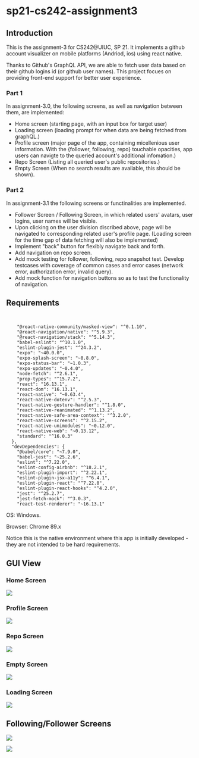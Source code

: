 # sp21-cs242-assignment3

## Introduction

This is the assignment-3 for CS242@UIUC, SP 21. It implements a github account visualizer on mobile platforms (Andriod, ios) using react native.

Thanks to Github's GraphQL API, we are able to fetch user data based on their github logins id (or github user names). This project focues on providing front-end support for better user experience.

### Part 1

In assignment-3.0, the following screens, as well as navigation between them, are implemented:

- Home screen (starting page, with an input box for target user)
- Loading screen (loading prompt for when data are being fetched from graphQL.)
- Profile screen (major page of the app, containing micellenious user information. With the {follower, following, repo} touchable opacities, app users can navigte to the queried account's additional infomation.)
- Repo Screen (Listing all queried user's  public repositories.)
- Empty Screen (When no search results are available, this should be shown).

### Part 2

In assignment-3.1 the following screens or functinalities are implemented.

- Follower Screen / Following Screen, in which related users' avatars, user logins, user names will be visible.
- Upon clicking on the user division discribed above, page will be navigated to corresponding related user's profile page. (Loading screen for the time gap of data fetching will also be implemented)
- Implement "back" button for flexibly navigate back and forth.
- Add navigation on repo screen.
- Add mock testing for follower, following, repo snapshot test. Develop testcases with coverage of common cases and error cases (network error, authorization error, invalid query).
- Add mock function for  navigation buttons so as to test the functionality of navigation.


## Requirements

```


    "@react-native-community/masked-view": "^0.1.10",
    "@react-navigation/native": "^5.9.3",
    "@react-navigation/stack": "^5.14.3",
    "babel-eslint": "^10.1.0",
    "eslint-plugin-jest": "^24.3.2",
    "expo": "~40.0.0",
    "expo-splash-screen": "~0.8.0",
    "expo-status-bar": "~1.0.3",
    "expo-updates": "~0.4.0",
    "node-fetch": "^2.6.1",
    "prop-types": "^15.7.2",
    "react": "16.13.1",
    "react-dom": "16.13.1",
    "react-native": "~0.63.4",
    "react-native-dotenv": "^2.5.3",
    "react-native-gesture-handler": "^1.8.0",
    "react-native-reanimated": "^1.13.2",
    "react-native-safe-area-context": "^3.2.0",
    "react-native-screens": "^2.15.2",
    "react-native-unimodules": "~0.12.0",
    "react-native-web": "~0.13.12",
    "standard": "^16.0.3"
  },
  "devDependencies": {
    "@babel/core": "~7.9.0",
    "babel-jest": "~25.2.6",
    "eslint": "^7.22.0",
    "eslint-config-airbnb": "^18.2.1",
    "eslint-plugin-import": "^2.22.1",
    "eslint-plugin-jsx-a11y": "^6.4.1",
    "eslint-plugin-react": "^7.22.0",
    "eslint-plugin-react-hooks": "^4.2.0",
    "jest": "^25.2.7",
    "jest-fetch-mock": "^3.0.3",
    "react-test-renderer": "~16.13.1"
```

OS: Windows.

Browser: Chrome 89.x

Notice this is the native environment where this app is initially developed - they are not intended to be hard requirements.

## GUI View

### Home Screen

![](image/README/1616460411298.png)

### Profile Screen

![](image/README/1616460493910.png)

### Repo Screen

![](image/README/1616460525772.png)

### Empty Screen

![](image/README/1616460566309.png)

### Loading Screen

![](image/README/1616460626647.png)


## Following/Follower Screens

![](image/README/1616912357384.png)


![](image/README/1616912374508.png)
